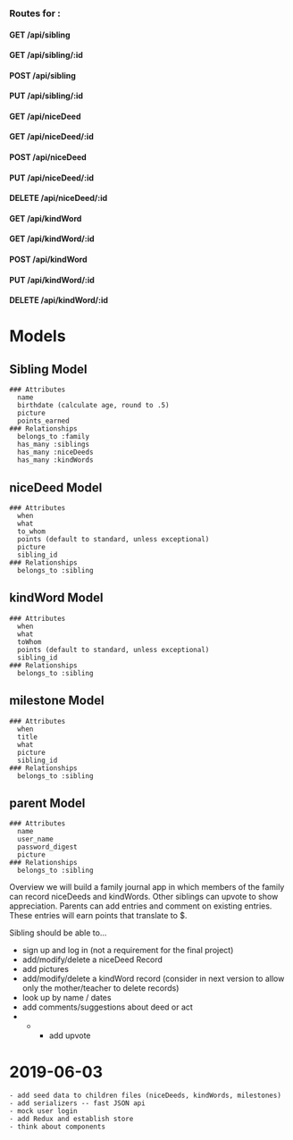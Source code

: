 ### Routes for :
  #### GET /api/sibling
  #### GET /api/sibling/:id
  #### POST /api/sibling
  #### PUT /api/sibling/:id

  #### GET /api/niceDeed
  #### GET /api/niceDeed/:id
  #### POST /api/niceDeed
  #### PUT /api/niceDeed/:id
  #### DELETE /api/niceDeed/:id

  #### GET /api/kindWord
  #### GET /api/kindWord/:id
  #### POST /api/kindWord
  #### PUT /api/kindWord/:id
  #### DELETE /api/kindWord/:id

# Models
  ## Sibling Model
    ### Attributes
      name
      birthdate (calculate age, round to .5)
      picture
      points_earned
    ### Relationships
      belongs_to :family
      has_many :siblings
      has_many :niceDeeds
      has_many :kindWords

  ## niceDeed Model
    ### Attributes
      when
      what
      to_whom
      points (default to standard, unless exceptional)
      picture
      sibling_id
    ### Relationships
      belongs_to :sibling

  ## kindWord Model
    ### Attributes
      when
      what
      toWhom
      points (default to standard, unless exceptional)
      sibling_id
    ### Relationships
      belongs_to :sibling

  ## milestone Model
    ### Attributes
      when
      title
      what
      picture
      sibling_id
    ### Relationships
      belongs_to :sibling

  ## parent Model
    ### Attributes
      name
      user_name
      password_digest
      picture
    ### Relationships
      belongs_to :sibling
Overview
we will build a family journal app in which members of the family can record niceDeeds and kindWords. Other siblings can upvote to show appreciation.
Parents can add entries and comment on existing entries.
These entries will earn points that translate to $.

Sibling should be able to...
  - sign up and log in (not a requirement for the final project)
  - add/modify/delete a niceDeed Record
  - add pictures
  - add/modify/delete a kindWord record
(consider in next version to allow only the mother/teacher to delete records)
  - look up by name / dates
  - add comments/suggestions about deed or act
  - * - add upvote

  # 2019-06-03
    - add seed data to children files (niceDeeds, kindWords, milestones)
    - add serializers -- fast JSON api
    - mock user login
    - add Redux and establish store
    - think about components
